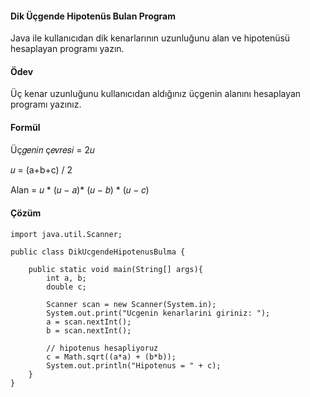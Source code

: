 #### Dik Üçgende Hipotenüs Bulan Program
Java ile kullanıcıdan dik kenarlarının uzunluğunu alan ve hipotenüsü hesaplayan programı yazın.

#### Ödev
Üç kenar uzunluğunu kullanıcıdan aldığınız üçgenin alanını hesaplayan programı yazınız.

#### Formül
Üç𝑔𝑒𝑛𝑖𝑛 ç𝑒𝑣𝑟𝑒𝑠𝑖 = 2𝑢

𝑢 = (a+b+c) / 2

Alan = 𝑢 * (𝑢 − 𝑎)* (𝑢 − 𝑏) * (𝑢 − 𝑐)


#### Çözüm  

```
import java.util.Scanner;

public class DikUcgendeHipotenusBulma {

    public static void main(String[] args){
        int a, b;
        double c;

        Scanner scan = new Scanner(System.in);
        System.out.print("Ucgenin kenarlarini giriniz: ");
        a = scan.nextInt();
        b = scan.nextInt();

        // hipotenus hesapliyoruz
        c = Math.sqrt((a*a) + (b*b));
        System.out.println("Hipotenus = " + c);
    }
}
```
